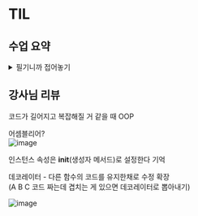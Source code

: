 # TIL

## 수업 요약

<details>
<summary>필기니까 접어놓기</summary>

<!-- summary 아래 한칸 공백 두어야함 -->
## 프로그래밍 패러다임

### Procedural Programming 절차 지향 프로그래밍

- 프로그램을 함수와 절차 중심으로 작성, 데이터를 함수에 전달하며 순차적으로 처리
  
- 변수와 함수를 별개로 다루는 경우
  
  ```python
  name = 'Alice'
  age = 25
  def introduce(name, age):
      print(f'안녕하세요, {name}입니다. 나이는 {age}살입니다.')
  introduce(name, age)
  ```
- 특징 : 복잡성이 크고 유지보수에 문제가 있다  
  ![image](https://github.com/user-attachments/assets/9e8a7bea-f45b-44a7-9a72-0a357c2fd70c)  

### Object Oriented Programming 객체 지향 프로그래밍

- 데이터와 함수를 하나의 단위(객체)로 묶어 관리. 이를 조합하고 재활용하는 방식으로 구성
  
- 객체 안에 변수와 이와 관련된 기능(메서드) 포함
  ```python
  class Person:
    def __init__(self, name, age):
        self.name = name
        self.age = age

    def introduce(self):
        print(f'안녕하세요, {self.name}입니다. 나이는 {self.age}살입니다.')


  alice = Person('Alice', 25)
  alice.introduce()
  ```

- 특징 : 데이터와 그걸 처리하는 함수를 하나의 단위로 묶어서 관리  
  
  ![image](https://github.com/user-attachments/assets/f1f361ed-8085-49d9-8b5f-c51a7900cdc3)

**두 개념은 대조되는 개념이 아니다!!**
### Object and Calss 객체와 클래스  

- 객체 : 추상화한 것으로 속성과 동작을 가짐  
  - 속성 : 객체의 상태/데이터
  - 메서드 : 객체의 행동/기능
  - 고유성 : 각 객체는 고유한 특성을 가짐  
    
- 클래스 : 데이터와 기능을 하나의 틀로 묶어 관리하는 법. 
  - 객체를 만들기 위한 설계도로 데이터와 기능을 함께 묶는 방법을 제공
  - 파이썬에서 타입을 표현하는 방법
  - 사용자 정의 객체를 만드는 수단으로 속성과 메서드를 정의
    > 스타일 가이드 상 파이썬은 Snake_case 방식이지만  
    > 클래스는 PascalCase로 작성
    
  - __init__ ?? 
  ```Python
  class Person:
    def __init__(self, name, age):
        self.name = name  # 인스턴스 속성
        self.age = age  # 인스턴스 속성

    def introduce(self):
        print(f'안녕하세요. 저는 {self.name}, 나이는 {self.age}살입니다.')
  ```
  '생성자 메서드'로 새로운 객체를 만들 때 필요한 초기값을 설정  
  인스턴스 **생성 시 자동호출**되면서 인스턴스 변수의 초기화 담당.

  - Instance 인스턴스  
    클래스를 통해 사용자 정의로 생성된 객체를 일컫는 말  
    {클래스:설계도, 인스턴스:개별 물건}  
    a = list(1, 2, 3) 이라고 하면 a는 list의 인스턴스  
    
  - 인스턴스 변수?    
    각 인스턴스 별 고유한 속성으로 인스턴스마다 독립적인 값 유지  
    self.변수명 형태로 정의

  - 클래스 변수?  
    모든 인스턴스가 공유하는 속성으로 클래스 내부에 정의  
  ```python
    class Circle:
      pi = 3.14
      
      def __init__(self, radius):
          self.rad = radius

    # 인스턴스 생성
    C1 = Circle(1)
    C2 = Circle(2)
    
    # 인스턴스 변수(속성)
    C1.rad #1
    C2.rad #2
    
    # 클래스 변수(속성)
    C1.pi #3.14
    C2.pi #3.14
    ```
  - 클래스 변수와 동일한 이름으로 인스턴스 변수 생성하면 인스턴스가 우

## Method 메서드
메서드 : 클래스 내부에 정의된 함수, 객체의 동작을 정의

1. Instance Methods  
- 클래스로부터 생성되어 각 인스턴스에서 호출할 수 있는 메서드  
- 반드시 첫 번째 인자로 **인스턴스 자신**을 받음(self는 이름일 뿐이지만 다른 이름 사용하지 마라)  
- 인스턴스.메서드() = 클래스.메서드함수(자신) 이기때문에 자기 자신을 첫번째 인자 반드시  
- Constructor method : __init__ = 인스턴스 객체 생성될 때 자동으로 호출되는 메서드  

2. Class Methods  
- 클래스가 호출하는 메서드로 클래스 변수를 조작하거나 그 레벨의 동작을 수행
- @classmethod 데코레이터를 사용하여 정의
- cls 인자는 다른 이름을 사용하지 않을 것
```python
class Person:
    population = 0

    def __init__(self, name):
        self.name = name
        Person.increase_population()
    
    @classmethod
    def increase_population(cls):
        cls.population += 1
```
- Person이 작동할때마다 클래스에 선언된 카운팅 변수를 변경하겠다는 코드.
- 바깥에서도 활용가능  
 
3. Static Methods  
- 정적? 메서드 : 클래스 인스턴스와 상관없이 독립적으로 동작하는 메서드
- @staticmethod 데코레이터를 사용하여 정의
- self, cls 없이 자유롭게 정의 가능
- 인스턴스와 클래스에 접근 하지 않는 도우미 함수
  > 밖에서 함수를 만드는 게 아니라 굳이 클래스에 스태틱 메서드를 만들어야할 경우가 어떤 게 있지>????

3줄요약  
인스턴스 메서드 - 인스턴스 상태 변경 or 동작시  
클래스 메서드 - 클래스 변수 조작 or 클래스 레벨의 동작  
스태틱 메서드 - 클래스 및 인스턴스와 관련없는 일반적인 기능  

## 클래스와 인스턴스 간의 이름 공간
- 클래스를 정의하면 클래스와 해당하는 이름 공간 생성
- 인스턴스를 만들면 인스턴스 객체 생성되고 **독립적인** 이름 공간 생성
- 따라서 인스턴스 -> 클래스 수능로 탐색하므로 이름 겹치면 인스턴스부터 나


## 매직 메서드
__ __ 가 있는 메서드  
특수한 동작을 위한 메서드  
ex) __str__(self)를 통하면 메모리 주소 아니고 문자열을 출력 가능

## 데코레이터
다른 함수의 코드를 유지한 채로 수정하거나 확장하기 위해 사용되는 함수

</details>

## 강사님 리뷰

코드가 길어지고 복잡해질 거 같을 때 OOP  

어셈블리어?  
![image](https://github.com/user-attachments/assets/e8132d39-0265-4d14-97c8-b6709551c1cb)  

인스턴스 속성은 __init__(생성자 메서드)로 설정한다 기억  

데코레이터 - 다른 함수의 코드를 유지한채로 수정 확장  
(A B C 코드 짜는데 겹치는 게 있으면 데코레이터로 뽑아내기)    

![image](https://github.com/user-attachments/assets/2d95cc3d-dfcc-48e5-9b09-1434d7ac95c2)

